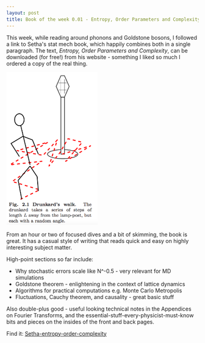 ```yaml
---
layout: post
title: Book of the week 0.01 - Entropy, Order Parameters and Complexity
---
```


This week, while reading around phonons and Goldstone bosons, I followed a link to Setha's stat mech book, which happily combines both in a single paragraph. The text, <em>Entropy, Order Parameters and Complexity</em>, can be downloaded (for free!) from his website - something I liked so much I ordered a copy of the real thing.

<p><img src="../images/sethna-drunkard.png" style="height:400px;" /></p>

From an hour or two of focused dives and a bit of skimming, the book is great. It has a casual style of writing that reads quick and easy on highly interesting subject matter.

High-point sections so far include:
- Why stochastic errors scale like N^-0.5 - very relevant for MD simulations
- Goldstone theorem - enlightening in the context of lattice dynamics
- Algorithms for practical computations e.g. Monte Carlo Metropolis
- Fluctuations, Cauchy theorem, and causality - great basic stuff 

Also double-plus good - useful looking technical notes in the Appendices on Fourier Transforms, and the essential-stuff-every-physicist-must-know bits and pieces on the insides of the front and back pages.

<p>
Find it: <a href="http://pages.physics.cornell.edu/~sethna/StatMech/EntropyOrderParametersComplexity.pdf">Setha-entropy-order-complexity</a>
</p>

